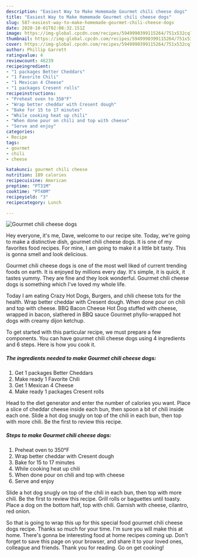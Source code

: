 ```yaml
---
description: "Easiest Way to Make Homemade Gourmet chili cheese dogs"
title: "Easiest Way to Make Homemade Gourmet chili cheese dogs"
slug: 587-easiest-way-to-make-homemade-gourmet-chili-cheese-dogs
date: 2020-10-01T02:08:32.151Z
image: https://img-global.cpcdn.com/recipes/5949990399115264/751x532cq70/gourmet-chili-cheese-dogs-recipe-main-photo.jpg
thumbnail: https://img-global.cpcdn.com/recipes/5949990399115264/751x532cq70/gourmet-chili-cheese-dogs-recipe-main-photo.jpg
cover: https://img-global.cpcdn.com/recipes/5949990399115264/751x532cq70/gourmet-chili-cheese-dogs-recipe-main-photo.jpg
author: Phillip Garrett
ratingvalue: 4
reviewcount: 46239
recipeingredient:
- "1 packages Better Cheddars"
- "1 Favorite Chili"
- "1 Mexican 4 Cheese"
- "1 packages Cresent rolls"
recipeinstructions:
- "Preheat oven to 350°F"
- "Wrap better cheddar with Cresent dough"
- "Bake for 15 to 17 minutes"
- "While cooking heat up chili"
- "When done pour on chili and top with cheese"
- "Serve and enjoy"
categories:
- Recipe
tags:
- gourmet
- chili
- cheese

katakunci: gourmet chili cheese 
nutrition: 189 calories
recipecuisine: American
preptime: "PT31M"
cooktime: "PT40M"
recipeyield: "3"
recipecategory: Lunch

---
```



![Gourmet chili cheese dogs](https://img-global.cpcdn.com/recipes/5949990399115264/751x532cq70/gourmet-chili-cheese-dogs-recipe-main-photo.jpg)

Hey everyone, it's me, Dave, welcome to our recipe site. Today, we're going to make a distinctive dish, gourmet chili cheese dogs. It is one of my favorites food recipes. For mine, I am going to make it a little bit tasty. This is gonna smell and look delicious.

Gourmet chili cheese dogs is one of the most well liked of current trending foods on earth. It is enjoyed by millions every day. It's simple, it is quick, it tastes yummy. They are fine and they look wonderful. Gourmet chili cheese dogs is something which I've loved my whole life.

Today I am eating Crazy Hot Dogs, Burgers, and chili cheese tots for the health. Wrap better cheddar with Cresent dough. When done pour on chili and top with cheese. BBQ Bacon Cheese Hot Dog stuffed with cheese, wrapped in bacon, slathered in BBQ sauce Gourmet phyllo-wrapped hot dogs with creamy dijon ketchup.


To get started with this particular recipe, we must prepare a few components. You can have gourmet chili cheese dogs using 4 ingredients and 6 steps. Here is how you cook it.

<!--inarticleads1-->

##### The ingredients needed to make Gourmet chili cheese dogs:

1. Get 1 packages Better Cheddars
1. Make ready 1 Favorite Chili
1. Get 1 Mexican 4 Cheese
1. Make ready 1 packages Cresent rolls


Head to the diet generator and enter the number of calories you want. Place a slice of cheddar cheese inside each bun, then spoon a bit of chili inside each one. Slide a hot dog snugly on top of the chili in each bun, then top with more chili. Be the first to review this recipe. 

<!--inarticleads2-->

##### Steps to make Gourmet chili cheese dogs:

1. Preheat oven to 350°F
1. Wrap better cheddar with Cresent dough
1. Bake for 15 to 17 minutes
1. While cooking heat up chili
1. When done pour on chili and top with cheese
1. Serve and enjoy


Slide a hot dog snugly on top of the chili in each bun, then top with more chili. Be the first to review this recipe. Grill rolls or baguettes until toasty. Place a dog on the bottom half, top with chili. Garnish with cheese, cilantro, red onion. 

So that is going to wrap this up for this special food gourmet chili cheese dogs recipe. Thanks so much for your time. I'm sure you will make this at home. There's gonna be interesting food at home recipes coming up. Don't forget to save this page on your browser, and share it to your loved ones, colleague and friends. Thank you for reading. Go on get cooking!
